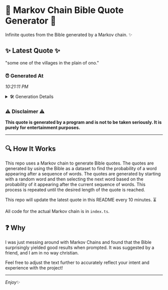# 📖 Markov Chain Bible Quote Generator 📖

Infinite quotes from the Bible generated by a Markov chain. ✨

## ✨ Latest Quote ✨
"some one of the villages in the plain of ono."

### ⏰ Generated At
*10:21:11 PM*

<details>
    <summary>🛠️ Generation Details</summary>
    <p>
        <strong>🌱 Seed:</strong> some<br>
        <strong>🔄 Iterations:</strong> 9<br>
        <strong>📜 Context History:</strong><br>[ some ]: one<br>[ some, one ]: of<br>[ some, one, of ]: the<br>[ some, one, of, the ]: villages<br>[ some, one, of, the, villages ]: in<br>[ some, one, of, the, villages, in ]: the<br>[ one, of, the, villages, in, the ]: plain<br>[ of, the, villages, in, the, plain ]: of<br>[ the, villages, in, the, plain, of ]: ono.<br>
    </p>
</details>

### ⚠️ Disclaimer ⚠️
**This quote is generated by a program and is not to be taken seriously. It is purely for entertainment purposes.**

---

## 🔍 How It Works

This repo uses a Markov chain to generate Bible quotes. The quotes are generated by using the Bible as a dataset to find the probability of a word appearing after a sequence of words. The quotes are generated by starting with a random word and then selecting the next word based on the probability of it appearing after the current sequence of words. This process is repeated until the desired length of the quote is reached.

This repo will update the latest quote in this README every 10 minutes. ⏳

All code for the actual Markov chain is in `index.ts`.

## ❓ Why

I was just messing around with Markov Chains and found that the Bible surprisingly yielded good results when prompted. 
It was suggested by a friend, and I am in no way christian.

Feel free to adjust the text further to accurately reflect your intent and experience with the project!

---

*Enjoy*✨
